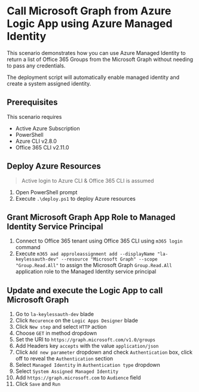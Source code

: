 # Call Microsoft Graph from Azure Logic App using Azure Managed Identity

This scenario demonstrates how you can use Azure Managed Identity to return a list of Office 365 Groups from the Microsoft Graph without needing to pass any credentials.

The deployment script will automatically enable managed identity and create a system assigned identity.

## Prerequisites

This scenario requires

- Active Azure Subscription
- PowerShell
- Azure CLI v2.8.0
- Office 365 CLI v2.11.0

## Deploy Azure Resources

> Active login to Azure CLI & Office 365 CLI is assumed

1. Open PowerShell prompt
1. Execute `.\deploy.ps1` to deploy Azure resources

## Grant Microsoft Graph App Role to Managed Identity Service Principal

1. Connect to Office 365 tenant using Office 365 CLI using `m365 login` command
2. Execute `m365 aad approleassignment add --displayName "la-keylessauth-dev" --resource "Microsoft Graph" --scope "Group.Read.All"` to assign the Microsoft Graph `Group.Read.All` application role to the Managed Identity service principal

## Update and execute the Logic App to call Microsoft Graph

1. Go to `la-keylessauth-dev` blade
1. Click `Recurence` on the `Logic Apps Designer` blade
1. Click `New step` and select `HTTP` action
1. Choose `GET` in method dropdown
1. Set the URI to `https://graph.microsoft.com/v1.0/groups`
1. Add Headers key `accepts` with the value `application/json`
1. Click `Add new parameter` dropdown and check `Authentication` box, click off to reveal the `Authentication` section
1. Select `Managed Identity` in `Authentication type` dropdown
1. Select `System Assigned Managed Identity`
1. Add `https://graph.microsoft.com` to `Audience` field
1. Click `Save` and `Run`